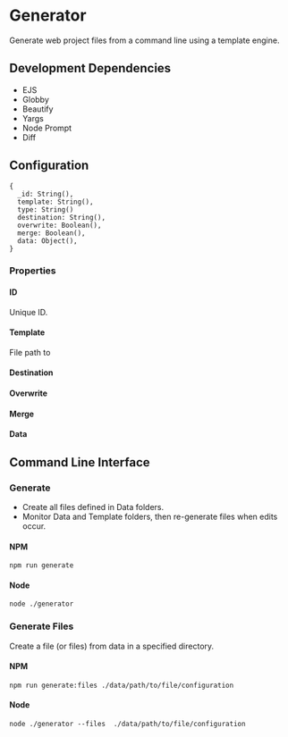 # Generator
Generate web project files from a command line using a template engine.  

## Development Dependencies
- EJS
- Globby
- Beautify
- Yargs
- Node Prompt
- Diff

## Configuration
```
{
  _id: String(),
  template: String(),
  type: String()
  destination: String(),
  overwrite: Boolean(),
  merge: Boolean(),
  data: Object(),
}
```

### Properties
#### ID
Unique ID. 

#### Template
File path to 

#### Destination

#### Overwrite

#### Merge

#### Data

## Command Line Interface

### Generate
- Create all files defined in Data folders.  
- Monitor Data and Template folders, then re-generate files when edits occur.  

#### NPM
```
npm run generate
```

#### Node
```
node ./generator
```



### Generate Files
Create a file (or files) from data in a specified directory.  

#### NPM
``
npm run generate:files ./data/path/to/file/configuration
``
#### Node
```
node ./generator --files  ./data/path/to/file/configuration
```

